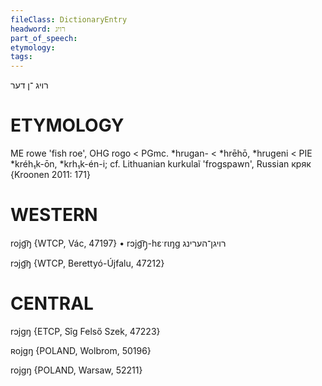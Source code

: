 ```yaml
---
fileClass: DictionaryEntry
headword: רויג
part_of_speech: 
etymology: 
tags: 
---
```

רויג
־ן
דער

ETYMOLOGY
===========
ME rowe 'fish roe', OHG rogo < PGmc. *hrugan- < *hrēhō, *hrugeni < PIE *kréh₁k-ōn, *krh₁k-én-i; cf. Lithuanian kurkulaĩ 'frogspawn', Russian кряк
{Kroonen 2011: 171}

WESTERN
========

rojg͡ŋ {WTCP, Vác, 47197}
	•	rɔjg͡ŋ̩-hɛˑrɩŋg רויגן־הערינג

rɔjg͡ŋ {WTCP, Berettyó-Újfalu, 47212}

CENTRAL
========

rɔjgŋ {ETCP, Sîg Felső Szek, 47223}

ʀojgŋ {POLAND, Wolbrom, 50196}

rojgŋ {POLAND, Warsaw, 52211}